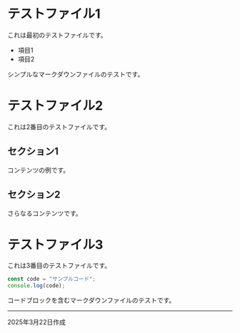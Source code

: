 # テストファイル1

これは最初のテストファイルです。

- 項目1
- 項目2

シンプルなマークダウンファイルのテストです。


# テストファイル2

これは2番目のテストファイルです。

## セクション1

コンテンツの例です。

## セクション2

さらなるコンテンツです。


# テストファイル3

これは3番目のテストファイルです。

```typescript
const code = "サンプルコード";
console.log(code);
```

コードブロックを含むマークダウンファイルのテストです。

---

2025年3月22日作成
